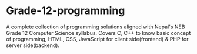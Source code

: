 # Grade-12-programming
A complete collection of programming solutions aligned with Nepal's NEB Grade 12 Computer Science syllabus. Covers C, C++ to know basic concept of programming, HTML, CSS, JavaScript for client side(frontend) &amp; PHP for server side(backend).
